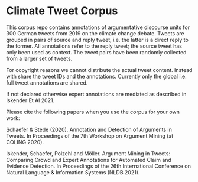 # Climate Tweet Corpus

This corpus repo contains annotations of argumentative discourse units for 300 German tweets from 2019 on the climate change debate. 
Tweets are grouped in pairs of source and reply tweet, i.e. the latter is a direct reply to the former. All annotations refer to the reply tweet; the source tweet has only been used as context. The tweet pairs have been randomly collected from a larger set of tweets.

For copyright reasons we cannot distribute the actual tweet content. Instead with share the tweet IDs and the annotations. Currently only the global i.e. full tweet annotations are shared. 

If not declared otherwise expert annotations are mediated as described in Iskender Et Al 2021. 


Please cite the following papers when you use the corpus for your own work:

Schaefer & Stede (2020). Annotation and Detection of Arguments in Tweets.
In Proceedings of the 7th Workshop on Argument Mining (at COLING 2020).

Iskender, Schaefer, Polzehl and Möller. Argument Mining in Tweets: Comparing Crowd and Expert Annotations for Automated Claim and Evidence Detection. In Proceedings of the 26th International Conference on Natural Language & Information Systems (NLDB 2021).

